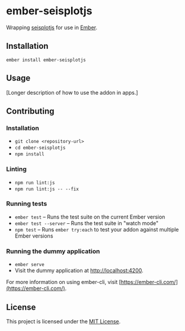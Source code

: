 ember-seisplotjs
==============================================================================

Wrapping [seisplotjs](https://github.com/crotwell/seisplotjs) for use in
[Ember](http://emberjs.com).


Installation
------------------------------------------------------------------------------

```
ember install ember-seisplotjs
```


Usage
------------------------------------------------------------------------------

[Longer description of how to use the addon in apps.]


Contributing
------------------------------------------------------------------------------

### Installation

* `git clone <repository-url>`
* `cd ember-seisplotjs`
* `npm install`

### Linting

* `npm run lint:js`
* `npm run lint:js -- --fix`

### Running tests

* `ember test` – Runs the test suite on the current Ember version
* `ember test --server` – Runs the test suite in "watch mode"
* `npm test` – Runs `ember try:each` to test your addon against multiple Ember versions

### Running the dummy application

* `ember serve`
* Visit the dummy application at [http://localhost:4200](http://localhost:4200).

For more information on using ember-cli, visit [https://ember-cli.com/](https://ember-cli.com/).

License
------------------------------------------------------------------------------

This project is licensed under the [MIT License](LICENSE.md).
